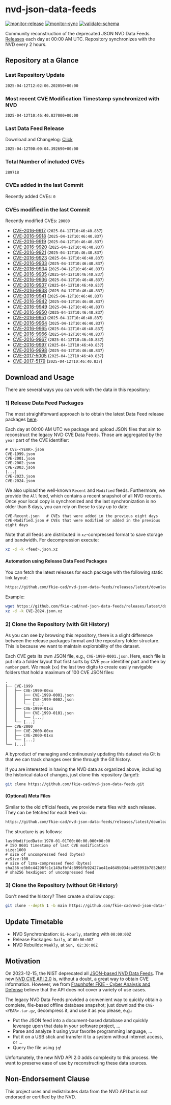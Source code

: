 # nvd-json-data-feeds

[![monitor-release](https://github.com/fkie-cad/nvd-json-data-feeds/actions/workflows/monitor_release.yml/badge.svg)](https://github.com/fkie-cad/nvd-json-data-feeds/actions/workflows/monitor_release.yml)
[![monitor-sync](https://github.com/fkie-cad/nvd-json-data-feeds/actions/workflows/monitor_sync.yml/badge.svg)](https://github.com/fkie-cad/nvd-json-data-feeds/actions/workflows/monitor_sync.yml)
[![validate-schema](https://github.com/fkie-cad/nvd-json-data-feeds/actions/workflows/validate_schema.yml/badge.svg)](https://github.com/fkie-cad/nvd-json-data-feeds/actions/workflows/validate_schema.yml)

Community reconstruction of the deprecated JSON NVD Data Feeds.
[Releases](https://github.com/fkie-cad/nvd-json-data-feeds/releases/latest) each day at 00:00 AM UTC.
Repository synchronizes with the NVD every 2 hours.

## Repository at a Glance

### Last Repository Update

```plain
2025-04-12T12:02:06.202050+00:00
```

### Most recent CVE Modification Timestamp synchronized with NVD

```plain
2025-04-12T10:46:40.837000+00:00
```

### Last Data Feed Release

Download and Changelog: [Click](https://github.com/fkie-cad/nvd-json-data-feeds/releases/latest)

```plain
2025-04-12T00:00:04.392690+00:00
```

### Total Number of included CVEs

```plain
289718
```

### CVEs added in the last Commit

Recently added CVEs: `0`



### CVEs modified in the last Commit

Recently modified CVEs: `20000`

- [CVE-2016-9917](CVE-2016/CVE-2016-99xx/CVE-2016-9917.json) (`2025-04-12T10:46:40.837`)
- [CVE-2016-9918](CVE-2016/CVE-2016-99xx/CVE-2016-9918.json) (`2025-04-12T10:46:40.837`)
- [CVE-2016-9919](CVE-2016/CVE-2016-99xx/CVE-2016-9919.json) (`2025-04-12T10:46:40.837`)
- [CVE-2016-9920](CVE-2016/CVE-2016-99xx/CVE-2016-9920.json) (`2025-04-12T10:46:40.837`)
- [CVE-2016-9921](CVE-2016/CVE-2016-99xx/CVE-2016-9921.json) (`2025-04-12T10:46:40.837`)
- [CVE-2016-9923](CVE-2016/CVE-2016-99xx/CVE-2016-9923.json) (`2025-04-12T10:46:40.837`)
- [CVE-2016-9933](CVE-2016/CVE-2016-99xx/CVE-2016-9933.json) (`2025-04-12T10:46:40.837`)
- [CVE-2016-9934](CVE-2016/CVE-2016-99xx/CVE-2016-9934.json) (`2025-04-12T10:46:40.837`)
- [CVE-2016-9935](CVE-2016/CVE-2016-99xx/CVE-2016-9935.json) (`2025-04-12T10:46:40.837`)
- [CVE-2016-9936](CVE-2016/CVE-2016-99xx/CVE-2016-9936.json) (`2025-04-12T10:46:40.837`)
- [CVE-2016-9937](CVE-2016/CVE-2016-99xx/CVE-2016-9937.json) (`2025-04-12T10:46:40.837`)
- [CVE-2016-9938](CVE-2016/CVE-2016-99xx/CVE-2016-9938.json) (`2025-04-12T10:46:40.837`)
- [CVE-2016-9941](CVE-2016/CVE-2016-99xx/CVE-2016-9941.json) (`2025-04-12T10:46:40.837`)
- [CVE-2016-9942](CVE-2016/CVE-2016-99xx/CVE-2016-9942.json) (`2025-04-12T10:46:40.837`)
- [CVE-2016-9949](CVE-2016/CVE-2016-99xx/CVE-2016-9949.json) (`2025-04-12T10:46:40.837`)
- [CVE-2016-9950](CVE-2016/CVE-2016-99xx/CVE-2016-9950.json) (`2025-04-12T10:46:40.837`)
- [CVE-2016-9951](CVE-2016/CVE-2016-99xx/CVE-2016-9951.json) (`2025-04-12T10:46:40.837`)
- [CVE-2016-9964](CVE-2016/CVE-2016-99xx/CVE-2016-9964.json) (`2025-04-12T10:46:40.837`)
- [CVE-2016-9965](CVE-2016/CVE-2016-99xx/CVE-2016-9965.json) (`2025-04-12T10:46:40.837`)
- [CVE-2016-9966](CVE-2016/CVE-2016-99xx/CVE-2016-9966.json) (`2025-04-12T10:46:40.837`)
- [CVE-2016-9967](CVE-2016/CVE-2016-99xx/CVE-2016-9967.json) (`2025-04-12T10:46:40.837`)
- [CVE-2016-9997](CVE-2016/CVE-2016-99xx/CVE-2016-9997.json) (`2025-04-12T10:46:40.837`)
- [CVE-2016-9998](CVE-2016/CVE-2016-99xx/CVE-2016-9998.json) (`2025-04-12T10:46:40.837`)
- [CVE-2017-5005](CVE-2017/CVE-2017-50xx/CVE-2017-5005.json) (`2025-04-12T10:46:40.837`)
- [CVE-2017-5179](CVE-2017/CVE-2017-51xx/CVE-2017-5179.json) (`2025-04-12T10:46:40.837`)


## Download and Usage

There are several ways you can work with the data in this repository:

### 1) Release Data Feed Packages

The most straightforward approach is to obtain the latest Data Feed release packages [here](https://github.com/fkie-cad/nvd-json-data-feeds/releases/latest).

Each day at 00:00 AM UTC we package and upload JSON files that aim to reconstruct the legacy NVD CVE Data Feeds.
Those are aggregated by the `year` part of the CVE identifier:

```
# CVE-<YEAR>.json
CVE-1999.json
CVE-2001.json
CVE-2002.json
CVE-2003.json
[...]
CVE-2023.json
CVE-2024.json
```

We also upload the well-known `Recent` and `Modified` feeds.
Furthermore, we provide the `All` feed, which contains a recent snapshot of all NVD records.
Once your local copy is synchronized and the last synchronization is no older than 8 days, you can rely on these to stay up to date:

```plain
CVE-Recent.json   # CVEs that were added in the previous eight days
CVE-Modified.json # CVEs that were modified or added in the previous eight days
```

Note that all feeds are distributed in `xz`-compressed format to save storage and bandwidth.
For decompression execute:

```sh
xz -d -k <feed>.json.xz
```

#### Automation using Release Data Feed Packages

You can fetch the latest releases for each package with the following static link layout:

```sh
https://github.com/fkie-cad/nvd-json-data-feeds/releases/latest/download/CVE-<YEAR>.json.xz
```

Example:

```sh
wget https://github.com/fkie-cad/nvd-json-data-feeds/releases/latest/download/CVE-2024.json.xz
xz -d -k CVE-2024.json.xz
```

### 2) Clone the Repository (with Git History)

As you can see by browsing this repository, there is a slight difference between the release packages format and the repository folder structure.
This is because we want to maintain explorability of the dataset.

Each CVE gets its own JSON file, e.g., `CVE-1999-0001.json`.
Here, each file is put into a folder layout that first sorts by CVE `year` identifier part and then by `number` part.
We mask (`xx`) the last two digits to create easily navigable folders that hold a maximum of 100 CVE JSON files:

```plain
.
├── CVE-1999
│   ├── CVE-1999-00xx
│   │   ├── CVE-1999-0001.json
│   │   ├── CVE-1999-0002.json
│   │   └── [...]
│   ├── CVE-1999-01xx
│   │   ├── CVE-1999-0101.json
│   │   └── [...]
│   └── [...]
├── CVE-2000
│   ├── CVE-2000-00xx
│   ├── CVE-2000-01xx
│   └── [...]
└── [...]
```

A byproduct of managing and continuously updating this dataset via Git is that we can track changes over time through the Git history.

If you are interested in having the NVD data as organized above, including the historical data of changes, just clone this repository (large!):

```sh
git clone https://github.com/fkie-cad/nvd-json-data-feeds.git
```

#### (Optional) Meta Files

Similar to the old official feeds, we provide meta files with each release. They can be fetched for each feed via:

```sh
https://github.com/fkie-cad/nvd-json-data-feeds/releases/latest/download/CVE-<YEAR>.meta
```

The structure is as follows:

```plain
lastModifiedDate:1970-01-01T00:00:00.000+00:00                          # ISO 8601 timestamp of last CVE modification
size:1000                                                               # size of uncompressed feed (bytes)
xzSize:100                                                              # size of lzma-compressed feed (bytes)
sha256:e3b0c44298fc1c149afbf4c8996fb92427ae41e4649b934ca495991b7852b855 # sha256 hexdigest of uncompressed feed
```

### 3) Clone the Repository (without Git History)

Don't need the history? Then create a shallow copy:

```sh
git clone --depth 1 -b main https://github.com/fkie-cad/nvd-json-data-feeds.git
```


## Update Timetable

* NVD Synchronization: `Bi-Hourly`, starting with `00:00:00Z`
* Release Packages: `Daily`, at `00:00:00Z`
* NVD Rebuilds: `Weekly`, at `Sun, 02:30:00Z`


## Motivation

On 2023-12-15, the NIST deprecated all [JSON-based NVD Data Feeds](https://nvd.nist.gov/vuln/data-feeds#divRetirementBanner-1).
The new [NVD CVE API 2.0](https://nvd.nist.gov/developers/vulnerabilities) is, without a doubt, a great way to obtain CVE information.
However, we from [Fraunhofer FKIE - Cyber Analysis and Defense](https://www.fkie.fraunhofer.de/en/departments/cad.html) believe that the API does not cover a variety of use cases.

The legacy NVD Data Feeds provided a convenient way to quickly obtain a complete, file-based offline database snapshot; just download the `CVE-<YEAR>.tar.gz`, decompress it, and use it as you please, e.g.:

- Put the JSON feed into a document-based database and quickly leverage upon that data in your software project, ...
- Parse and analyze it using your favorite programming language, ...
- Put it on a USB stick and transfer it to a system without internet access, or ...
- Query the file using `jq`!

Unfortunately, the new NVD API 2.0 adds complexity to this process.
We want to preserve ease of use by reconstructing these data sources.

## Non-Endorsement Clause

This project uses and redistributes data from the NVD API but is not endorsed or certified by the NVD.